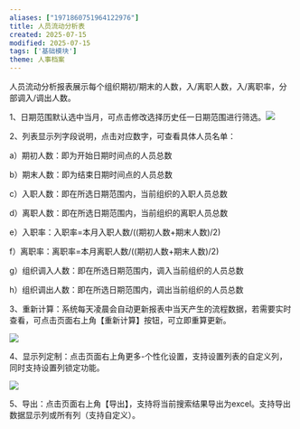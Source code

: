 ```yaml
---
aliases: ["1971860751964122976"]
title: 人员流动分析表
created: 2025-07-15
modified: 2025-07-15
tags: ['基础模块']
theme: 人事档案
---
```


人员流动分析报表展示每个组织期初/期末的人数，入/离职人数，入/离职率，分部调入/调出人数。

1、日期范围默认选中当月，可点击修改选择历史任一日期范围进行筛选。![](https://myhelpdoc.oss-cn-heyuan.aliyuncs.com/mdimages/1dcfe5dae6cd0e90f9cd9cd52b4a6a21.jpg)

2、列表显示列字段说明，点击对应数字，可查看具体人员名单：

a）期初人数：即为开始日期时间点的人员总数

b）期末人数：即为结束日期时间点的人员总数

c）入职人数：即在所选日期范围内，当前组织的入职人员总数

d）离职人数：即在所选日期范围内，当前组织的离职人员总数

e）入职率：入职率=本月入职人数/((期初人数+期末人数)/2)

f）离职率：离职率=本月离职人数/((期初人数+期末人数)/2)

g）组织调入人数：即在所选日期范围内，调入当前组织的人员总数

h）组织调出人数：即在所选日期范围内，调出当前组织的人员总数

3、重新计算：系统每天凌晨会自动更新报表中当天产生的流程数据，若需要实时查看，可点击页面右上角【重新计算】按钮，可立即重算更新。

![](https://myhelpdoc.oss-cn-heyuan.aliyuncs.com/mdimages/49a490a79de2db4ba1dba75151d321e4.jpg)

4、显示列定制：点击页面右上角更多-个性化设置，支持设置列表的自定义列，同时支持设置列锁定功能。

![](https://myhelpdoc.oss-cn-heyuan.aliyuncs.com/mdimages/55055127a528f3ef2f04c38d948a5f14.jpg)

5、导出：点击页面右上角【导出】，支持将当前搜索结果导出为excel。支持导出数据显示列或所有列（支持自定义）。

